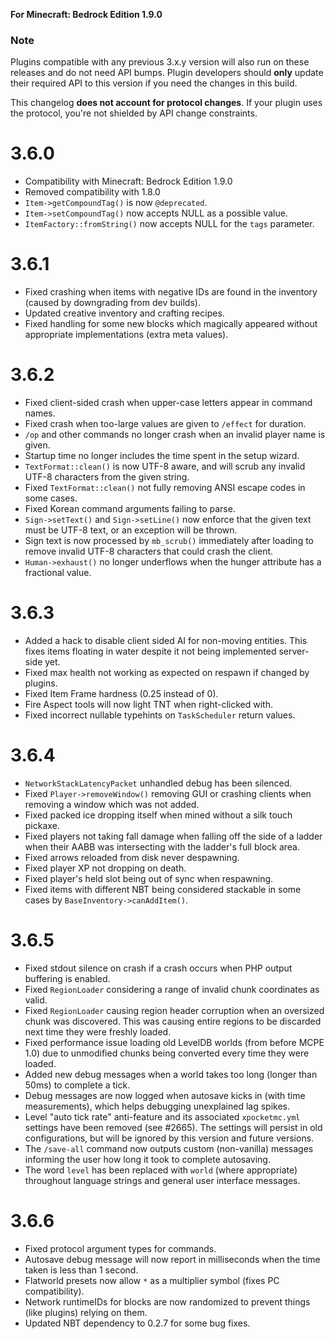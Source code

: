 **For Minecraft: Bedrock Edition 1.9.0**

### Note
Plugins compatible with any previous 3.x.y version will also run on these releases and do not need API bumps. Plugin developers should **only** update their required API to this version if you need the changes in this build.

This changelog **does not account for protocol changes**. If your plugin uses the protocol, you're not shielded by API change constraints.

# 3.6.0
- Compatibility with Minecraft: Bedrock Edition 1.9.0
- Removed compatibility with 1.8.0
- `Item->getCompoundTag()` is now `@deprecated`.
- `Item->setCompoundTag()` now accepts NULL as a possible value.
- `ItemFactory::fromString()` now accepts NULL for the `tags` parameter.

# 3.6.1
- Fixed crashing when items with negative IDs are found in the inventory (caused by downgrading from dev builds).
- Updated creative inventory and crafting recipes.
- Fixed handling for some new blocks which magically appeared without appropriate implementations (extra meta values).

# 3.6.2
- Fixed client-sided crash when upper-case letters appear in command names.
- Fixed crash when too-large values are given to `/effect` for duration.
- `/op` and other commands no longer crash when an invalid player name is given.
- Startup time no longer includes the time spent in the setup wizard.
- `TextFormat::clean()` is now UTF-8 aware, and will scrub any invalid UTF-8 characters from the given string.
- Fixed `TextFormat::clean()` not fully removing ANSI escape codes in some cases.
- Fixed Korean command arguments failing to parse.
- `Sign->setText()` and `Sign->setLine()` now enforce that the given text must be UTF-8 text, or an exception will be thrown.
- Sign text is now processed by `mb_scrub()` immediately after loading to remove invalid UTF-8 characters that could crash the client.
- `Human->exhaust()` no longer underflows when the hunger attribute has a fractional value.

# 3.6.3
- Added a hack to disable client sided AI for non-moving entities. This fixes items floating in water despite it not being implemented server-side yet.
- Fixed max health not working as expected on respawn if changed by plugins.
- Fixed Item Frame hardness (0.25 instead of 0).
- Fire Aspect tools will now light TNT when right-clicked with.
- Fixed incorrect nullable typehints on `TaskScheduler` return values.

# 3.6.4
- `NetworkStackLatencyPacket` unhandled debug has been silenced.
- Fixed `Player->removeWindow()` removing GUI or crashing clients when removing a window which was not added.
- Fixed packed ice dropping itself when mined without a silk touch pickaxe.
- Fixed players not taking fall damage when falling off the side of a ladder when their AABB was intersecting with the ladder's full block area.
- Fixed arrows reloaded from disk never despawning.
- Fixed player XP not dropping on death.
- Fixed player's held slot being out of sync when respawning.
- Fixed items with different NBT being considered stackable in some cases by `BaseInventory->canAddItem()`.

# 3.6.5
- Fixed stdout silence on crash if a crash occurs when PHP output buffering is enabled.
- Fixed `RegionLoader` considering a range of invalid chunk coordinates as valid.
- Fixed `RegionLoader` causing region header corruption when an oversized chunk was discovered. This was causing entire regions to be discarded next time they were freshly loaded.
- Fixed performance issue loading old LevelDB worlds (from before MCPE 1.0) due to unmodified chunks being converted every time they were loaded.
- Added new debug messages when a world takes too long (longer than 50ms) to complete a tick.
- Debug messages are now logged when autosave kicks in (with time measurements), which helps debugging unexplained lag spikes.
- Level "auto tick rate" anti-feature and its associated `xpocketmc.yml` settings have been removed (see #2665). The settings will persist in old configurations, but will be ignored by this version and future versions.
- The `/save-all` command now outputs custom (non-vanilla) messages informing the user how long it took to complete autosaving.
- The word `level` has been replaced with `world` (where appropriate) throughout language strings and general user interface messages.

# 3.6.6
- Fixed protocol argument types for commands.
- Autosave debug message will now report in milliseconds when the time taken is less than 1 second.
- Flatworld presets now allow `*` as a multiplier symbol (fixes PC compatibility).
- Network runtimeIDs for blocks are now randomized to prevent things (like plugins) relying on them.
- Updated NBT dependency to 0.2.7 for some bug fixes.